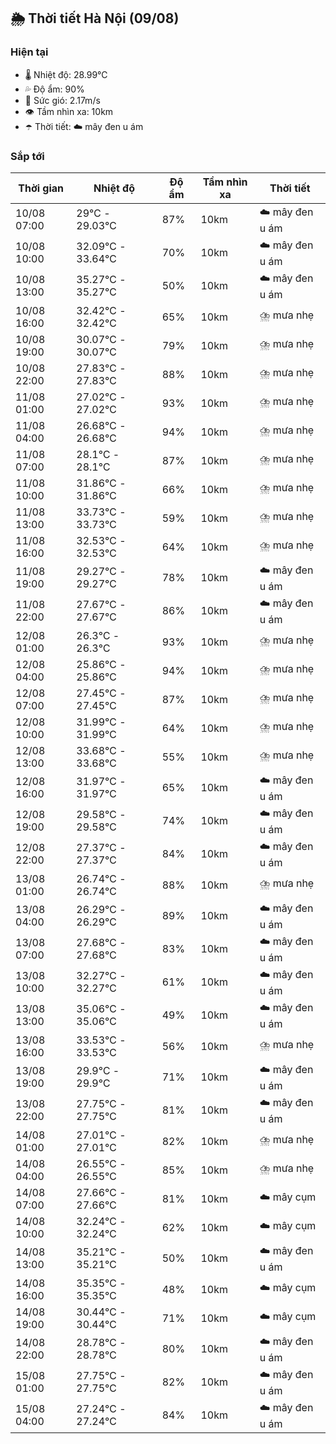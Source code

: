 ## 🌦️ Thời tiết Hà Nội (09/08)

### Hiện tại

- 🌡️ Nhiệt độ: 28.99℃
- 💦 Độ ẩm: 90%
- 💨 Sức gió: 2.17m/s
- 👁️ Tầm nhìn xa: 10km
- ☂️ Thời tiết: ☁️ mây đen u ám

### Sắp tới

| Thời gian | Nhiệt độ | Độ ẩm | Tầm nhìn xa | Thời tiết |
| --- | --- | --- | --- | --- |
| 10/08 07:00 | 29℃ - 29.03℃ | 87% | 10km | ☁️ mây đen u ám |
| 10/08 10:00 | 32.09℃ - 33.64℃ | 70% | 10km | ☁️ mây đen u ám |
| 10/08 13:00 | 35.27℃ - 35.27℃ | 50% | 10km | ☁️ mây đen u ám |
| 10/08 16:00 | 32.42℃ - 32.42℃ | 65% | 10km | ⛈️ mưa nhẹ |
| 10/08 19:00 | 30.07℃ - 30.07℃ | 79% | 10km | ⛈️ mưa nhẹ |
| 10/08 22:00 | 27.83℃ - 27.83℃ | 88% | 10km | ⛈️ mưa nhẹ |
| 11/08 01:00 | 27.02℃ - 27.02℃ | 93% | 10km | ⛈️ mưa nhẹ |
| 11/08 04:00 | 26.68℃ - 26.68℃ | 94% | 10km | ⛈️ mưa nhẹ |
| 11/08 07:00 | 28.1℃ - 28.1℃ | 87% | 10km | ⛈️ mưa nhẹ |
| 11/08 10:00 | 31.86℃ - 31.86℃ | 66% | 10km | ⛈️ mưa nhẹ |
| 11/08 13:00 | 33.73℃ - 33.73℃ | 59% | 10km | ⛈️ mưa nhẹ |
| 11/08 16:00 | 32.53℃ - 32.53℃ | 64% | 10km | ⛈️ mưa nhẹ |
| 11/08 19:00 | 29.27℃ - 29.27℃ | 78% | 10km | ☁️ mây đen u ám |
| 11/08 22:00 | 27.67℃ - 27.67℃ | 86% | 10km | ☁️ mây đen u ám |
| 12/08 01:00 | 26.3℃ - 26.3℃ | 93% | 10km | ⛈️ mưa nhẹ |
| 12/08 04:00 | 25.86℃ - 25.86℃ | 94% | 10km | ⛈️ mưa nhẹ |
| 12/08 07:00 | 27.45℃ - 27.45℃ | 87% | 10km | ⛈️ mưa nhẹ |
| 12/08 10:00 | 31.99℃ - 31.99℃ | 64% | 10km | ⛈️ mưa nhẹ |
| 12/08 13:00 | 33.68℃ - 33.68℃ | 55% | 10km | ⛈️ mưa nhẹ |
| 12/08 16:00 | 31.97℃ - 31.97℃ | 65% | 10km | ☁️ mây đen u ám |
| 12/08 19:00 | 29.58℃ - 29.58℃ | 74% | 10km | ☁️ mây đen u ám |
| 12/08 22:00 | 27.37℃ - 27.37℃ | 84% | 10km | ☁️ mây đen u ám |
| 13/08 01:00 | 26.74℃ - 26.74℃ | 88% | 10km | ⛈️ mưa nhẹ |
| 13/08 04:00 | 26.29℃ - 26.29℃ | 89% | 10km | ☁️ mây đen u ám |
| 13/08 07:00 | 27.68℃ - 27.68℃ | 83% | 10km | ☁️ mây đen u ám |
| 13/08 10:00 | 32.27℃ - 32.27℃ | 61% | 10km | ☁️ mây đen u ám |
| 13/08 13:00 | 35.06℃ - 35.06℃ | 49% | 10km | ☁️ mây đen u ám |
| 13/08 16:00 | 33.53℃ - 33.53℃ | 56% | 10km | ⛈️ mưa nhẹ |
| 13/08 19:00 | 29.9℃ - 29.9℃ | 71% | 10km | ☁️ mây đen u ám |
| 13/08 22:00 | 27.75℃ - 27.75℃ | 81% | 10km | ☁️ mây đen u ám |
| 14/08 01:00 | 27.01℃ - 27.01℃ | 82% | 10km | ⛈️ mưa nhẹ |
| 14/08 04:00 | 26.55℃ - 26.55℃ | 85% | 10km | ⛈️ mưa nhẹ |
| 14/08 07:00 | 27.66℃ - 27.66℃ | 81% | 10km | ☁️ mây cụm |
| 14/08 10:00 | 32.24℃ - 32.24℃ | 62% | 10km | ☁️ mây cụm |
| 14/08 13:00 | 35.21℃ - 35.21℃ | 50% | 10km | ☁️ mây đen u ám |
| 14/08 16:00 | 35.35℃ - 35.35℃ | 48% | 10km | ☁️ mây cụm |
| 14/08 19:00 | 30.44℃ - 30.44℃ | 71% | 10km | ☁️ mây cụm |
| 14/08 22:00 | 28.78℃ - 28.78℃ | 80% | 10km | ☁️ mây đen u ám |
| 15/08 01:00 | 27.75℃ - 27.75℃ | 82% | 10km | ☁️ mây đen u ám |
| 15/08 04:00 | 27.24℃ - 27.24℃ | 84% | 10km | ☁️ mây đen u ám |

